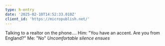 ```yaml
---
type: h-entry
date: '2025-02-10T14:52:33.010Z'
client_id: 'https://micropublish.net/'
---
```

Talking to a realtor on the phone....
Him: "You have an accent. Are you from England?"
Me: "No"
*Uncomfortable silence ensues*
